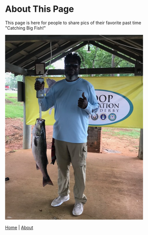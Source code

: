 
# About This Page
This page is here for people to share pics of their favorite past time "Catching Big Fish!" 

<img src="IMG_2714.jpg" height="600">

<a href="index.html">Home</a> | <a href="about.html">About</a>
